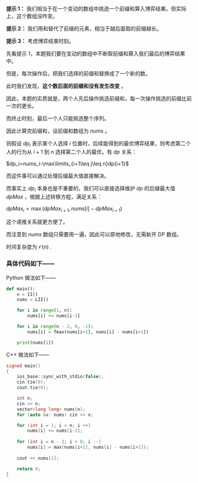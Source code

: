 **提示 1：** 我们相当于在一个变动的数组中挑选一个前缀和算入博弈结果。但实际上，这个数组没咋变。

**提示 2：** 我们用和替代了前缀的元素，相当于越后面取的前缀越长。

**提示 3：** 考虑博弈结束时刻。

先看提示 1，本题我们要在变动的数组中不断取前缀和算入我们最后的博弈结果中。

但是，每次操作后，把我们选择的前缀和替换成了一个新的数。

此时我们发现，**这个数后面的前缀和没有发生改变** 。

因此，本题的实质就是，两个人先后操作挑选前缀和，每一次操作挑选的前缀比前一次的更长。

而终止时刻，最后一个人只能挑选整个序列。

因此计算完前缀和，设前缀和数组为 $nums$ 。

则假设 $dp_i$ 表示某个人选择 $i$ 位置时，后续能得到的最优博弈结果，则考虑第二个人的行为从 $i+1$ 到 $n$ 选择第二个人的最优，有 $dp$ 关系：

$dp_i=nums_i-\max\limits_{i+1\leq j\leq n}dp{i+1}$

而这件事可以通过处理后缀最大值直接解决。

而事实上 $dp_i$ 本身也是不重要的，我们可以直接选择维护 $dp$ 的后缀最大值 $dpMax$ ，根据上述转移方程，满足关系：

$dpMax_i=\max(dpMax_{i+1},nums[i]-dpMax_{i+1})$

这个递推关系就更方便了。

而注意到 $nums$ 数组只需要用一遍，因此可以原地修改，无需新开 DP 数组。

时间复杂度为 $\mathcal{O}(n)$ .

### 具体代码如下——

Python 做法如下——

```Python []
def main():
    n = II()
    nums = LII()

    for i in range(1, n):
        nums[i] += nums[i-1]

    for i in range(n - 2, 0, -1):
        nums[i] = fmax(nums[i+1], nums[i] - nums[i+1])

    print(nums[1])
```

C++ 做法如下——

```cpp []
signed main()
{
    ios_base::sync_with_stdio(false);
    cin.tie(0);
    cout.tie(0);

    int n;
    cin >> n;
    vector<long long> nums(n);
    for (auto &v: nums) cin >> v;

    for (int i = 1; i < n; i ++)
        nums[i] += nums[i-1];
    
    for (int i = n - 2; i > 0; i --)
        nums[i] = max(nums[i+1], nums[i] - nums[i+1]);
    
    cout << nums[1];

    return 0;
}
```
